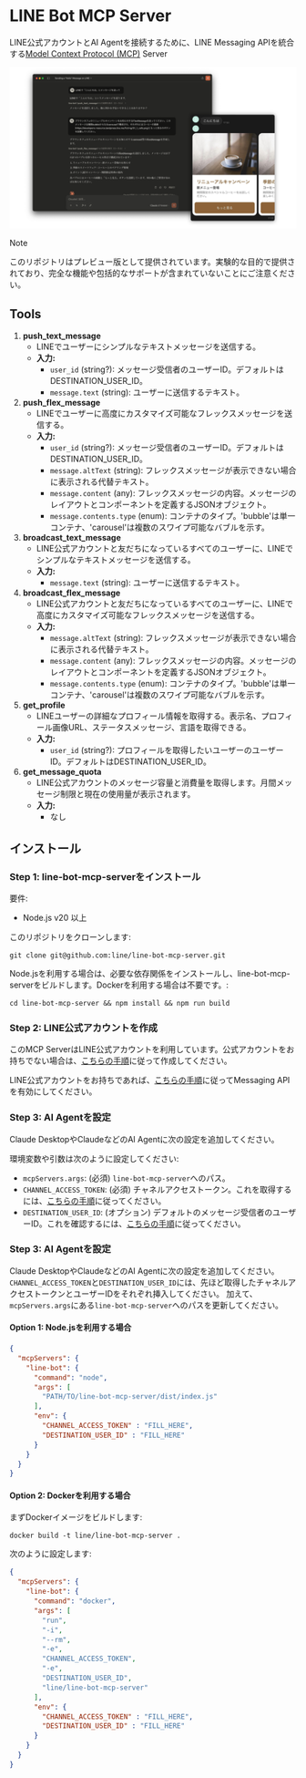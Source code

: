 # LINE Bot MCP Server

LINE公式アカウントとAI Agentを接続するために、LINE Messaging APIを統合する[Model Context Protocol (MCP)](https://github.com/modelcontextprotocol) Server

![](/assets/demo.ja.png)

> [!NOTE]
> このリポジトリはプレビュー版として提供されています。実験的な目的で提供されており、完全な機能や包括的なサポートが含まれていないことにご注意ください。

## Tools

1. **push_text_message**
   - LINEでユーザーにシンプルなテキストメッセージを送信する。
   - **入力:**
     - `user_id` (string?): メッセージ受信者のユーザーID。デフォルトはDESTINATION_USER_ID。
     - `message.text` (string): ユーザーに送信するテキスト。
2. **push_flex_message**
   - LINEでユーザーに高度にカスタマイズ可能なフレックスメッセージを送信する。
   - **入力:**
     - `user_id` (string?): メッセージ受信者のユーザーID。デフォルトはDESTINATION_USER_ID。
     - `message.altText` (string): フレックスメッセージが表示できない場合に表示される代替テキスト。
     - `message.content` (any): フレックスメッセージの内容。メッセージのレイアウトとコンポーネントを定義するJSONオブジェクト。
     - `message.contents.type` (enum): コンテナのタイプ。'bubble'は単一コンテナ、'carousel'は複数のスワイプ可能なバブルを示す。
3. **broadcast_text_message**
   - LINE公式アカウントと友だちになっているすべてのユーザーに、LINEでシンプルなテキストメッセージを送信する。
   - **入力:**
     - `message.text` (string): ユーザーに送信するテキスト。
4. **broadcast_flex_message**
   - LINE公式アカウントと友だちになっているすべてのユーザーに、LINEで高度にカスタマイズ可能なフレックスメッセージを送信する。
   - **入力:**
     - `message.altText` (string): フレックスメッセージが表示できない場合に表示される代替テキスト。
     - `message.content` (any): フレックスメッセージの内容。メッセージのレイアウトとコンポーネントを定義するJSONオブジェクト。
     - `message.contents.type` (enum): コンテナのタイプ。'bubble'は単一コンテナ、'carousel'は複数のスワイプ可能なバブルを示す。
5. **get_profile**
   - LINEユーザーの詳細なプロフィール情報を取得する。表示名、プロフィール画像URL、ステータスメッセージ、言語を取得できる。
   - **入力:**
      - `user_id` (string?): プロフィールを取得したいユーザーのユーザーID。デフォルトはDESTINATION_USER_ID。
6. **get_message_quota**
   - LINE公式アカウントのメッセージ容量と消費量を取得します。月間メッセージ制限と現在の使用量が表示されます。
   - **入力:**
     - なし


## インストール

### Step 1: line-bot-mcp-serverをインストール

要件:
- Node.js v20 以上

このリポジトリをクローンします:

```
git clone git@github.com:line/line-bot-mcp-server.git
```

Node.jsを利用する場合は、必要な依存関係をインストールし、line-bot-mcp-serverをビルドします。Dockerを利用する場合は不要です。:

```
cd line-bot-mcp-server && npm install && npm run build
```


### Step 2: LINE公式アカウントを作成

このMCP ServerはLINE公式アカウントを利用しています。公式アカウントをお持ちでない場合は、[こちらの手順](https://developers.line.biz/ja/docs/messaging-api/getting-started/#create-oa)に従って作成してください。

LINE公式アカウントをお持ちであれば、[こちらの手順](https://developers.line.biz/ja/docs/messaging-api/getting-started/#using-oa-manager)に従ってMessaging APIを有効にしてください。

### Step 3: AI Agentを設定

Claude DesktopやClaudeなどのAI Agentに次の設定を追加してください。

環境変数や引数は次のように設定してください:

- `mcpServers.args`: (必須) `line-bot-mcp-server`へのパス。
- `CHANNEL_ACCESS_TOKEN`: (必須) チャネルアクセストークン。これを取得するには、[こちらの手順](https://developers.line.biz/ja/docs/basics/channel-access-token/#long-lived-channel-access-token)に従ってください。
- `DESTINATION_USER_ID`: (オプション) デフォルトのメッセージ受信者のユーザーID。これを確認するには、[こちらの手順](https://developers.line.biz/ja/docs/messaging-api/getting-user-ids/#get-own-user-id)に従ってください。

### Step 3: AI Agentを設定

Claude DesktopやClaudeなどのAI Agentに次の設定を追加してください。
`CHANNEL_ACCESS_TOKEN`と`DESTINATION_USER_ID`には、先ほど取得したチャネルアクセストークンとユーザーIDをそれぞれ挿入してください。
加えて、`mcpServers.args`にある`line-bot-mcp-server`へのパスを更新してください。

#### Option 1: Node.jsを利用する場合

```json
{
  "mcpServers": {
    "line-bot": {
      "command": "node",
      "args": [
        "PATH/TO/line-bot-mcp-server/dist/index.js"
      ],
      "env": {
        "CHANNEL_ACCESS_TOKEN" : "FILL_HERE",
        "DESTINATION_USER_ID" : "FILL_HERE"
      }
    }
  }
}
```

#### Option 2: Dockerを利用する場合

まずDockerイメージをビルドします:
```
docker build -t line/line-bot-mcp-server .
```

次のように設定します:

```json
{
  "mcpServers": {
    "line-bot": {
      "command": "docker",
      "args": [
        "run",
        "-i",
        "--rm",
        "-e",
        "CHANNEL_ACCESS_TOKEN",
        "-e",
        "DESTINATION_USER_ID",
        "line/line-bot-mcp-server"
      ],
      "env": {
        "CHANNEL_ACCESS_TOKEN" : "FILL_HERE",
        "DESTINATION_USER_ID" : "FILL_HERE"
      }
    }
  }
}
```
